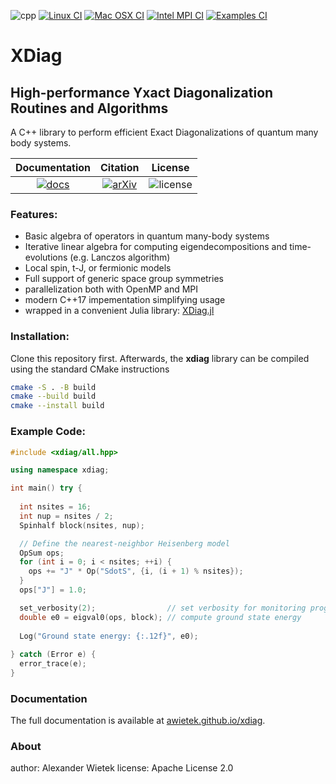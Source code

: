 <!--
SPDX-FileCopyrightText: 2025 Alexander Wietek <awietek@pks.mpg.de>

SPDX-License-Identifier: Apache-2.0
-->

![cpp](https://img.shields.io/badge/C++-17-blue.svg?style=flat&logo=c%2B%2B)
[![Linux CI](https://github.com/awietek/xdiag/actions/workflows/linux.yml/badge.svg?style=for-the-badge)](https://github.com/awietek/xdiag/actions/workflows/linux.yml)
[![Mac OSX CI](https://github.com/awietek/xdiag/actions/workflows/osx.yml/badge.svg?style=for-the-badge)](https://github.com/awietek/xdiag/actions/workflows/osx.yml)
[![Intel MPI CI](https://github.com/awietek/xdiag/actions/workflows/intelmpi.yml/badge.svg?style=for-the-badge)](https://github.com/awietek/xdiag/actions/workflows/intelmpi.yml)
[![Examples CI](https://github.com/awietek/xdiag/actions/workflows/examples.yml/badge.svg?style=for-the-badge)](https://github.com/awietek/xdiag/actions/workflows/examples.yml)

# XDiag
## High-performance Yxact Diagonalization Routines and Algorithms

A C++ library to perform efficient Exact Diagonalizations of quantum many body systems. 


| **Documentation**                                                                          | **Citation**                                                                                           | **License**                                                        |
|:------------------------------------------------------------------------------------------:|:------------------------------------------------------------------------------------------------------:|--------------------------------------------------------------------|
| [![docs](https://img.shields.io/badge/docs-stable-blue.svg)](https://awietek.github.io/xdiag) | [![arXiv](https://img.shields.io/badge/arXiv-2505.02901-b31b1b.svg)](https://arxiv.org/abs/2505.02901) | ![license](https://img.shields.io/badge/license-Apache%202.0-blue) |


### Features:
- Basic algebra of operators in quantum many-body systems
- Iterative linear algebra for computing eigendecompositions and time-evolutions (e.g. Lanczos algorithm)
- Local spin, t-J, or fermionic models
- Full support of generic space group symmetries
- parallelization both with OpenMP and MPI
- modern C++17 impementation simplifying usage
- wrapped in a convenient Julia library: [XDiag.jl](https://github.com/awietek/XDiag.jl)

### Installation:
Clone this repository first. Afterwards, the **xdiag** library can be compiled using the standard CMake instructions
```bash
cmake -S . -B build
cmake --build build
cmake --install build
```

### Example Code:
```cpp
#include <xdiag/all.hpp>

using namespace xdiag;

int main() try {
  
  int nsites = 16;
  int nup = nsites / 2;
  Spinhalf block(nsites, nup);

  // Define the nearest-neighbor Heisenberg model
  OpSum ops;
  for (int i = 0; i < nsites; ++i) {
    ops += "J" * Op("SdotS", {i, (i + 1) % nsites});
  }
  ops["J"] = 1.0;

  set_verbosity(2);                // set verbosity for monitoring progress
  double e0 = eigval0(ops, block); // compute ground state energy
  
  Log("Ground state energy: {:.12f}", e0);
  
} catch (Error e) {
  error_trace(e);
}

```

### Documentation
The full documentation is available at [awietek.github.io/xdiag](https://awietek.github.io/xdiag).

### About
author:   Alexander Wietek
license:   Apache License 2.0
